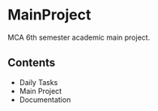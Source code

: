 # MainProject
MCA 6th semester academic main project.

## Contents
- Daily Tasks 
- Main Project
- Documentation
